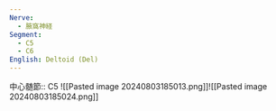 ```yaml
---
Nerve:
  - 腋窩神経
Segment:
  - C5
  - C6
English: Deltoid (Del)
---
```

中心髄節:: C5
![[Pasted image 20240803185013.png]]![[Pasted image 20240803185024.png]]